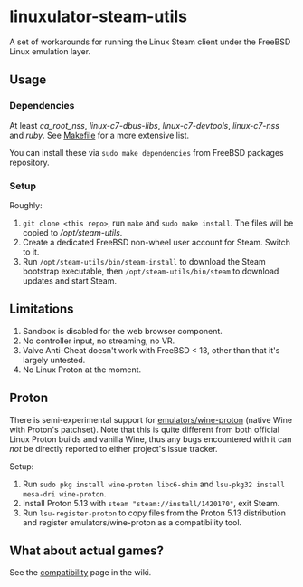 # linuxulator-steam-utils

A set of workarounds for running the Linux Steam client under the FreeBSD Linux emulation layer.

## Usage

### Dependencies

At least *ca_root_nss*, *linux-c7-dbus-libs*, *linux-c7-devtools*, *linux-c7-nss* and *ruby*.
See [Makefile](Makefile) for a more extensive list.

You can install these via `sudo make dependencies` from FreeBSD packages
repository.

### Setup

Roughly:
1. `git clone <this repo>`, run `make` and `sudo make install`. The files will be copied to */opt/steam-utils*.
1. Create a dedicated FreeBSD non-wheel user account for Steam. Switch to it.
1. Run `/opt/steam-utils/bin/steam-install` to download the Steam bootstrap executable, then `/opt/steam-utils/bin/steam` to download updates and start Steam.

## Limitations

1. Sandbox is disabled for the web browser component.
1. No controller input, no streaming, no VR.
1. Valve Anti-Cheat doesn't work with FreeBSD < 13, other than that it's largely untested.
1. No Linux Proton at the moment.

## Proton

There is semi-experimental support for [emulators/wine-proton](https://www.freshports.org/emulators/wine-proton/) (native Wine with Proton's patchset).
Note that this is quite different from both official Linux Proton builds and vanilla Wine,
thus any bugs encountered with it can *not* be directly reported to either project's issue tracker.

Setup:
1. Run `sudo pkg install wine-proton libc6-shim` and `lsu-pkg32 install mesa-dri wine-proton`.
1. Install Proton 5.13 with `steam "steam://install/1420170"`, exit Steam.
1. Run `lsu-register-proton` to copy files from the Proton 5.13 distribution and register emulators/wine-proton as a compatibility tool.

## What about actual games?

See the [compatibility](https://github.com/shkhln/linuxulator-steam-utils/wiki/Compatibility) page in the wiki.
